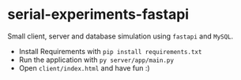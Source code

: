 # serial-experiments-fastapi

Small client, server and database simulation using `fastapi` and `MySQL`.

- Install Requirements with `pip install requirements.txt`
- Run the application with `py server/app/main.py`
- Open `client/index.html` and have fun :)

